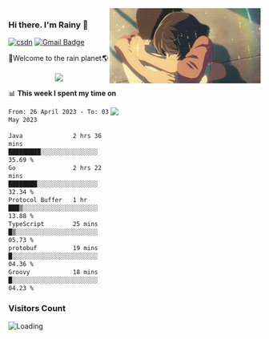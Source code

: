 <img  align='right' height="150" src="https://github.com/LikeRainDay/LikeRainDay/blob/master/pic/img_rain_1.gif?raw=true">



### Hi there. I'm Rainy :lemon:

[![csdn](https://img.shields.io/badge/-csdn-c14438?style=flat-square&logo=c&logoColor=white)](https://blog.csdn.net/qq_15807167)
[![Gmail Badge](https://img.shields.io/badge/-gmail-c14438?style=flat-square&logo=Gmail&logoColor=white&link=mailto:houshuai0816@gmail.com)](mailto:houshuai0816@gmail.com)

🚀Welcome to the rain planet🌎

<center>
<img align='center'  src="https://source.unsplash.com/random/1200x600">
</center>

📊 **This week I spent my time on**

<img align='right'   width="300" src="https://github-readme-stats.vercel.app/api?username=LikeRainDay&show_icons=true&title_color=fff&icon_color=79ff97&text_color=9f9f9f&bg_color=151515&count_private=true">

<!--START_SECTION:waka-->

```text
From: 26 April 2023 - To: 03 May 2023

Java              2 hrs 36 mins   █████████░░░░░░░░░░░░░░░░   35.69 %
Go                2 hrs 22 mins   ████████░░░░░░░░░░░░░░░░░   32.34 %
Protocol Buffer   1 hr            ███▒░░░░░░░░░░░░░░░░░░░░░   13.88 %
TypeScript        25 mins         █▒░░░░░░░░░░░░░░░░░░░░░░░   05.73 %
protobuf          19 mins         █░░░░░░░░░░░░░░░░░░░░░░░░   04.36 %
Groovy            18 mins         █░░░░░░░░░░░░░░░░░░░░░░░░   04.23 %
```

<!--END_SECTION:waka-->

### Visitors Count
<img align="left" src = "https://profile-counter.glitch.me/LikeRainDay/count.svg" alt ="Loading">
